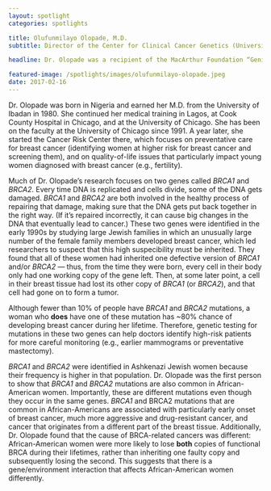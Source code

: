 ```yaml
---
layout: spotlight
categories: spotlights

title: Olufunmilayo Olopade, M.D.
subtitle: Director of the Center for Clinical Cancer Genetics (University of Chicago)

headline: Dr. Olopade was a recipient of the MacArthur Foundation “Genius” Fellowship and is a leading expert in personalized risk assessment for breast cancer.

featured-image: /spotlights/images/olufunmilayo-olopade.jpeg
date: 2017-02-16
---
```


Dr. Olopade was born in Nigeria and earned her M.D. from the University of Ibadan in 1980. She continued her medical training in Lagos, at Cook County Hospital in Chicago, and at the University of Chicago. She has been on the faculty at the University of Chicago since 1991. A year later, she started the Cancer Risk Center there, which focuses on preventative care for breast cancer (identifying women at higher risk for breast cancer and screening them), and on quality-of-life issues that particularly impact young women diagnosed with breast cancer (e.g., fertility).

Much of Dr. Olopade’s research focuses on two genes called <i>BRCA1</i> and <i>BRCA2</i>. Every time DNA is replicated and cells divide, some of the DNA gets damaged. <i>BRCA1</i> and <i>BRCA2</i> are both involved in the healthy process of repairing that damage, making sure that the DNA gets put back together in the right way. (If it’s repaired incorrectly, it can cause big changes in the DNA that eventually lead to cancer.) These two genes were identified in the early 1990s by studying large Jewish families in which an unusually large number of the female family members developed breast cancer, which led researchers to suspect that this high suspecibility must be inherited. They found that all of these women had inherited one defective version of <i>BRCA1</i> and/or <i>BRCA2</i> — thus, from the time they were born, every cell in their body only had one working copy of the gene left. Then, at some later point, a cell in their breast tissue had lost its other copy of <i>BRCA1</i> (or <i>BRCA2</i>), and that cell had gone on to form a tumor.

Although fewer than 10% of people have <i>BRCA1</i> and <i>BRCA2</i> mutations, a woman who <b>does</b> have one of these mutation has ~80% chance of developing breast cancer during her lifetime. Therefore, genetic testing for mutations in these two genes can help doctors identify high-risk patients for more careful monitoring (e.g., earlier mammograms or preventative mastectomy).

<i>BRCA1</i> and <i>BRCA2</i> were identified in Ashkenazi Jewish women because their frequency is higher in that population. Dr. Olopade was the first person to show that <i>BRCA1</i> and <i>BRCA2</i> mutations are also common in African-American women. Importantly, these are different mutations even though they occur in the same genes. <i>BRCA1</i> and </i>BRCA2</i> mutations that are common in African-Americans are associated with particularly early onset of breast cancer, much more aggressive and drug-resistant cancer, and cancer that originates from a different part of the breast tissue. Additionally, Dr. Olopade found that the cause of BRCA-related cancers was different: African-American women were more likely to lose <b>both</b> copies of functional BRCA during their lifetimes, rather than inheriting one faulty copy and subsequently losing the second. This suggests that there is a gene/environment interaction that affects African-American women differently. 